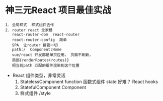 # 神三元React 项目最佳实战
    1. 全局样式  样式组件去作 
    2. router react 全家桶
       react-router-dom  react-router
       react-router-config  简单 
       SPA  让router 接管一切
       path:/  Component:Home
       vue/react 开发都是单页应用， 页面不刷新，
       局部{renderRoutes(routes)}
       把当前path 匹配的组件渲染到这个位置
       
 
 - React 组件类型，非常灵活
     1. StatelessComponent  function 函数式组件
         state 好难？ React hooks
     2. StatefulComponent Component
     3. 样式组件   /style 